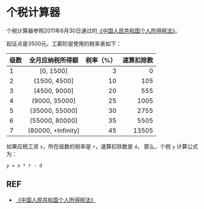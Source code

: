 # 个税计算器

个税计算器参照2011年6月30日通过的[《中国人民共和国个人所得税法》][law]。

起征点是3500元。工薪阶层使用的税率表如下：

| 级数 | 全月应纳税所得额     | 税率（%） | 速算扣除数 |
| --- | :----------------: | --: | --: |
| 1   | [0, 1500]          | 3   | 0 |
| 2   | (1500, 4500]       | 10  | 105 |
| 3   | (4500, 9000]       | 20  | 555 |
| 4   | (9000, 35000]      | 25  | 1005 |
| 5   | (35000, 55000]     | 30  | 2755 |
| 6   | (55000, 80000]     | 35  | 5505 |
| 7   | (80000, +Infinity] | 45  | 13505 |

如果应税工资 `x`，所在级数的税率是 `r`，速算扣除数是 `d`， 那么，个税 `y` 计算公式为：

```
y = x * r - d
```

## REF

- [《中国人民共和国个人所得税法》][law]

[law]: http://www.gov.cn/jrzg/2011-07/01/content_1897224.htm
